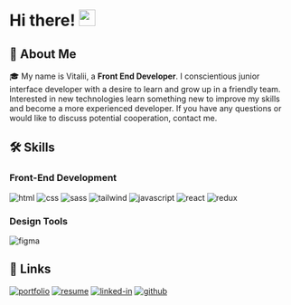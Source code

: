 # Hi there! <img src="https://media.giphy.com/media/hvRJCLFzcasrR4ia7z/giphy.gif" width="29px" height="29px">

## 🚀 About Me

🎓  My name is Vitalii, a **Front End Developer**. I conscientious junior interface developer with a desire to learn and
grow up in a friendly team.
Interested in new technologies learn something new to improve my skills and become a more experienced developer. If you have any questions or would like to discuss potential cooperation, contact me.

## 🛠️ Skills

### Front-End Development

![html](https://img.shields.io/badge/HTML5-E34F26?style=for-the-badge&logo=html5&logoColor=white)
![css](https://img.shields.io/badge/CSS3-1572B6?style=for-the-badge&logo=css3&logoColor=white)
![sass](https://img.shields.io/badge/SASS-CC6699?style=for-the-badge&logo=sass&logoColor=white)
![tailwind](https://img.shields.io/badge/Tailwind%20CSS-38B2AC?style=for-the-badge&logo=tailwind-css&logoColor=white)
![javascript](https://img.shields.io/badge/JavaScript-323330?style=for-the-badge&logo=javascript&logoColor=F7DF1E)
![react](https://img.shields.io/badge/React-20232A?style=for-the-badge&logo=react&logoColor=61DAFB)
![redux](https://img.shields.io/badge/Redux-764ABC?style=for-the-badge&logo=redux&logoColor=white)

### Design Tools
![figma](https://img.shields.io/badge/figma-000000?style=for-the-badge&logo=figma&logoColor=white)

## 🔗 Links

[![portfolio](https://img.shields.io/badge/Portfolio-5340ff?style=for-the-badge&logo=Google-chrome&logoColor=white)](https://novokhatskyivitalii.github.io/personalPortfolio/)
[![resume](https://img.shields.io/badge/Resume-4285F4?style=for-the-badge&logo=read-the-docs&logoColor=white)](https://drive.google.com/file/d/1ZDpEEC8strWi-4Ay62kW0OF_Cvn2rVQq/view?usp=share_link)
[![linked-in](https://img.shields.io/badge/Linked_In-0077B5?style=for-the-badge&logo=LinkedIn&logoColor=white)](https://www.linkedin.com/in/vitalii-novokhatskyi/)
[![github](https://img.shields.io/badge/GitHub-000000?style=for-the-badge&logo=GitHub&logoColor=white)](https://github.com/NovokhatskyiVitalii)



